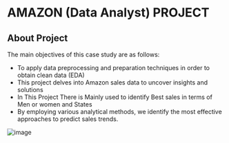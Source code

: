 # AMAZON (Data Analyst) PROJECT
## About Project
The main objectives of this case study are as follows:

* To apply data preprocessing and preparation techniques in order to obtain clean data (EDA)
* This project delves into Amazon sales data to uncover insights and solutions
* In This Project There is Mainly used to identify Best sales in terms of Men or women and States
* By employing various analytical methods, we identify the most effective approaches to predict sales trends.

![image](https://github.com/VishalMurya/Amazom-Data-Analysis-/assets/146605505/c2a73c04-2d2f-4ab3-8a36-ea21f1383842)

